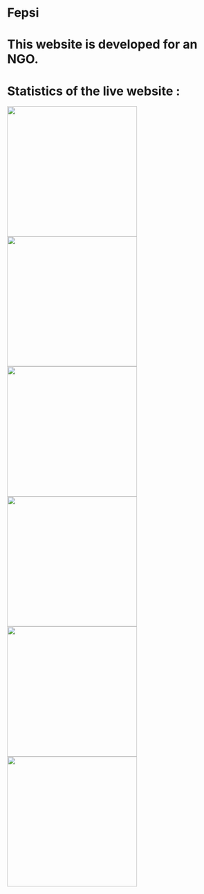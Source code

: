 # Fepsi 
# This website is developed for an NGO.

# Statistics of the live website :


<p float="left">
<img src="https://github.com/techschneiderrr/Fepsi/blob/master/assets/img/readme_imgs/1.jpg" width="300">  
<img src="https://github.com/techschneiderrr/Fepsi/blob/master/assets/img/readme_imgs/2.jpg" width="300"> 
<img src="https://github.com/techschneiderrr/Fepsi/blob/master/assets/img/readme_imgs/3.jpg" width="300">
<img src="https://github.com/techschneiderrr/Fepsi/blob/master/assets/img/readme_imgs/4.jpg" width="300">
<img src="https://github.com/techschneiderrr/Fepsi/blob/master/assets/img/readme_imgs/5.jpg" width="300">
<img src="https://github.com/techschneiderrr/Fepsi/blob/master/assets/img/readme_imgs/6.jpg" width="300">
</p>
